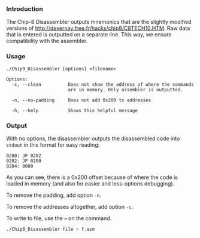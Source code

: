 ### Introduction

The Chip-8 Disassembler outputs mnemonics that are the slightly modified
versions of http://devernay.free.fr/hacks/chip8/C8TECH10.HTM. Raw data that is
entered is outputted on a separate line. This way, we ensure compatibility with the
assembler.

### Usage

```
./Chip9_Disassembler [options] <filename>

Options:
  -c, --clean          Does not show the address of where the commands
                       are in memory. Only assembler is outputted.

  -n, --no-padding     Does not add 0x200 to addresses

  -h, --help           Shows this helpful message
```

### Output

With no options, the disassembler outputs the disassembled code into `stdout`
in this format for easy reading:

```
0200: JP 0202
0202: JP 0200
0204: 0000
```

As you can see, there is a 0x200 offset because of where the code is loaded
in memory (and also for easier and less-options debugging).

To remove the padding, add option `-n`.

To remove the addresses altogether, add option `-c`.

To write to file, use the `>` on the command.

```sh
./Chip8_Disassembler file > f.asm
```

